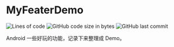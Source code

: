 # MyFeaterDemo

![Lines of code](https://img.shields.io/tokei/lines/github.com/kekemao00/MyFeaterDemo)
![GitHub code size in bytes](https://img.shields.io/github/languages/code-size/kekemao00/MyFeaterDemo)
![GitHub last commit](https://img.shields.io/github/last-commit/kekemao00/MyFeaterDemo)

Android 一些好玩的功能，记录下来整理成 Demo。
